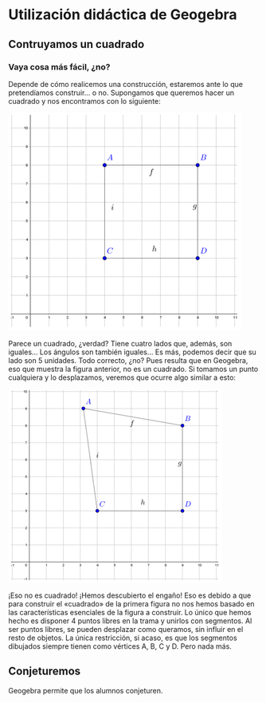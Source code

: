 # Utilización didáctica de Geogebra

## Contruyamos un cuadrado

### Vaya cosa más fácil, ¿no?

Depende de cómo realicemos una construcción, estaremos ante lo que pretendíamos construir... o no. Supongamos que queremos hacer un cuadrado y nos encontramos con lo siguiente:

![](/geogebra/assets/cuadrado_no.png)

Parece un cuadrado, ¿verdad? Tiene cuatro lados que, además, son iguales... Los ángulos son también iguales... Es más, podemos decir que su lado son 5 unidades. Todo correcto, ¿no? Pues resulta que en Geogebra, eso que muestra la figura anterior, no es un cuadrado. Si tomamos un punto cualquiera y lo desplazamos, veremos que ocurre algo similar a esto:

![](/geogebra/assets/cuadrado_no2.png)

¡Eso no es cuadrado! ¡Hemos descubierto el engaño! Eso es debido a que para construir el «cuadrado» de la primera figura no nos hemos basado en las características esenciales de la figura a construir. Lo único que hemos hecho es disponer 4 puntos libres en la trama y unirlos con segmentos. Al ser puntos libres, se pueden desplazar como queramos, sin influir en el resto de objetos. La única restricción, si acaso, es que los segmentos dibujados siempre tienen como vértices A, B, C y D. Pero nada más.





## Conjeturemos

Geogebra permite que los alumnos conjeturen.

